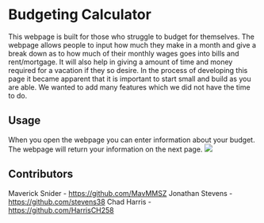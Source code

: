 # Budgeting Calculator
This webpage is built for those who struggle to budget for themselves.
The webpage allows people to input how much they make in a month and give a break down as to how much of their monthly wages goes into bills and rent/mortgage.
It will also help in giving a amount of time and money required for a vacation if they so desire.
In the process of developing this page it became apparent that it is important to start small and build as you are able. We wanted to add many features which we did not have the time to do.

## Usage
When you open the webpage you can enter information about your budget. The webpage will return your information on the next page.
![](./assets/Untitled%20Video%20September%2021,%202024%206_23%20PM.gif)

## Contributors
Maverick Snider - https://github.com/MavMMSZ
Jonathan Stevens - https://github.com/stevens38
Chad Harris - https://github.com/HarrisCH258
